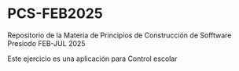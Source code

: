 # PCS-FEB2025
Repositorio de la Materia de Principios de Construcción de Sofftware Presiodo FEB-JUL 2025

Este ejercicio es una aplicación para Control escolar
